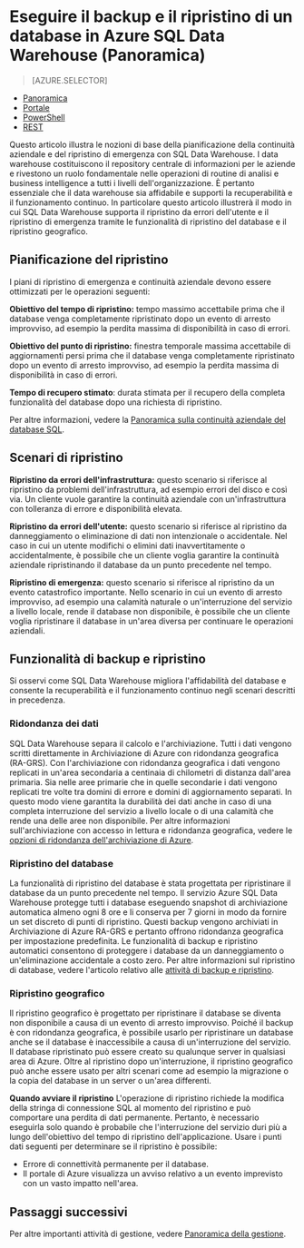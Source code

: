 <properties
   pageTitle="Eseguire il backup e il ripristino di un database in Azure SQL Data Warehouse (Panoramica) | Microsoft Azure"
   description="Panoramica delle opzioni di backup e ripristino per ripristinare un database in Azure SQL Data Warehouse."
   services="sql-data-warehouse"
   documentationCenter="NA"
   authors="elfisher"
   manager="barbkess"
   editor=""/>

<tags
   ms.service="sql-data-warehouse"
   ms.devlang="NA"
   ms.topic="article"
   ms.tgt_pltfrm="NA"
   ms.workload="data-services"
   ms.date="05/05/2016"
   ms.author="elfish;barbkess;sonyama"/>


# Eseguire il backup e il ripristino di un database in Azure SQL Data Warehouse (Panoramica)

> [AZURE.SELECTOR]
- [Panoramica](sql-data-warehouse-overview-manage-backup-and-restore.md)
- [Portale](sql-data-warehouse-manage-backup-and-restore-tasks-portal.md)
- [PowerShell](sql-data-warehouse-manage-backup-and-restore-tasks-powershell.md)
- [REST](sql-data-warehouse-manage-backup-and-restore-tasks-rest-api.md)

Questo articolo illustra le nozioni di base della pianificazione della continuità aziendale e del ripristino di emergenza con SQL Data Warehouse. I data warehouse costituiscono il repository centrale di informazioni per le aziende e rivestono un ruolo fondamentale nelle operazioni di routine di analisi e business intelligence a tutti i livelli dell'organizzazione. È pertanto essenziale che il data warehouse sia affidabile e supporti la recuperabilità e il funzionamento continuo. In particolare questo articolo illustrerà il modo in cui SQL Data Warehouse supporta il ripristino da errori dell'utente e il ripristino di emergenza tramite le funzionalità di ripristino del database e il ripristino geografico.

## Pianificazione del ripristino 

I piani di ripristino di emergenza e continuità aziendale devono essere ottimizzati per le operazioni seguenti:

**Obiettivo del tempo di ripristino:** tempo massimo accettabile prima che il database venga completamente ripristinato dopo un evento di arresto improvviso, ad esempio la perdita massima di disponibilità in caso di errori.

**Obiettivo del punto di ripristino:** finestra temporale massima accettabile di aggiornamenti persi prima che il database venga completamente ripristinato dopo un evento di arresto improvviso, ad esempio la perdita massima di disponibilità in caso di errori.

**Tempo di recupero stimato**: durata stimata per il recupero della completa funzionalità del database dopo una richiesta di ripristino.

Per altre informazioni, vedere la [Panoramica sulla continuità aziendale del database SQL][].

## Scenari di ripristino

**Ripristino da errori dell'infrastruttura:** questo scenario si riferisce al ripristino da problemi dell'infrastruttura, ad esempio errori del disco e così via. Un cliente vuole garantire la continuità aziendale con un'infrastruttura con tolleranza di errore e disponibilità elevata.

**Ripristino da errori dell'utente:** questo scenario si riferisce al ripristino da danneggiamento o eliminazione di dati non intenzionale o accidentale. Nel caso in cui un utente modifichi o elimini dati inavvertitamente o accidentalmente, è possibile che un cliente voglia garantire la continuità aziendale ripristinando il database da un punto precedente nel tempo.

**Ripristino di emergenza:** questo scenario si riferisce al ripristino da un evento catastrofico importante. Nello scenario in cui un evento di arresto improvviso, ad esempio una calamità naturale o un'interruzione del servizio a livello locale, rende il database non disponibile, è possibile che un cliente voglia ripristinare il database in un'area diversa per continuare le operazioni aziendali.


## Funzionalità di backup e ripristino

Si osservi come SQL Data Warehouse migliora l'affidabilità del database e consente la recuperabilità e il funzionamento continuo negli scenari descritti in precedenza.


### Ridondanza dei dati

SQL Data Warehouse separa il calcolo e l'archiviazione. Tutti i dati vengono scritti direttamente in Archiviazione di Azure con ridondanza geografica (RA-GRS). Con l'archiviazione con ridondanza geografica i dati vengono replicati in un'area secondaria a centinaia di chilometri di distanza dall'area primaria. Sia nelle aree primarie che in quelle secondarie i dati vengono replicati tre volte tra domini di errore e domini di aggiornamento separati. In questo modo viene garantita la durabilità dei dati anche in caso di una completa interruzione del servizio a livello locale o di una calamità che rende una delle aree non disponibile. Per altre informazioni sull'archiviazione con accesso in lettura e ridondanza geografica, vedere le [opzioni di ridondanza dell'archiviazione di Azure][].

### Ripristino del database

La funzionalità di ripristino del database è stata progettata per ripristinare il database da un punto precedente nel tempo. Il servizio Azure SQL Data Warehouse protegge tutti i database eseguendo snapshot di archiviazione automatica almeno ogni 8 ore e li conserva per 7 giorni in modo da fornire un set discreto di punti di ripristino. Questi backup vengono archiviati in Archiviazione di Azure RA-GRS e pertanto offrono ridondanza geografica per impostazione predefinita. Le funzionalità di backup e ripristino automatici consentono di proteggere i database da un danneggiamento o un'eliminazione accidentale a costo zero. Per altre informazioni sul ripristino di database, vedere l'articolo relativo alle [attività di backup e ripristino][].

### Ripristino geografico

Il ripristino geografico è progettato per ripristinare il database se diventa non disponibile a causa di un evento di arresto improvviso. Poiché il backup è con ridondanza geografica, è possibile usarlo per ripristinare un database anche se il database è inaccessibile a causa di un'interruzione del servizio. Il database ripristinato può essere creato su qualunque server in qualsiasi area di Azure. Oltre al ripristino dopo un'interruzione, il ripristino geografico può anche essere usato per altri scenari come ad esempio la migrazione o la copia del database in un server o un'area differenti.

**Quando avviare il ripristino** L'operazione di ripristino richiede la modifica della stringa di connessione SQL al momento del ripristino e può comportare una perdita di dati permanente. Pertanto, è necessario eseguirla solo quando è probabile che l'interruzione del servizio duri più a lungo dell'obiettivo del tempo di ripristino dell'applicazione. Usare i punti dati seguenti per determinare se il ripristino è possibile:

- Errore di connettività permanente per il database.
- Il portale di Azure visualizza un avviso relativo a un evento imprevisto con un vasto impatto nell'area.


## Passaggi successivi
Per altre importanti attività di gestione, vedere [Panoramica della gestione][].

<!--Image references-->

<!--Article references-->
[opzioni di ridondanza dell'archiviazione di Azure]: ../storage/storage-redundancy.md#read-access-geo-redundant-storage
[attività di backup e ripristino]: sql-data-warehouse-backup-and-restore-tasks-portal.md
[Finalize a recovered database]: ../sql-database/sql-database-recovered-finalize.md
[Panoramica della gestione]: sql-data-warehouse-overview-management.md
[Panoramica sulla continuità aziendale del database SQL]: ../sql-database/sql-database-business-continuity.md

<!--MSDN references-->


<!--Other Web references-->

<!---HONumber=AcomDC_0518_2016-->